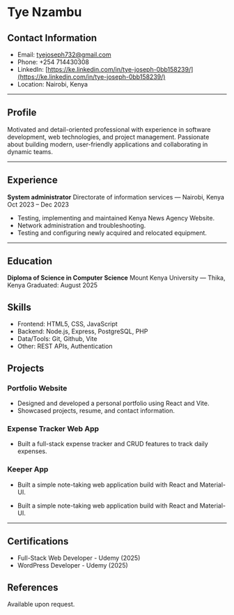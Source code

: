 # Tye Nzambu

## Contact Information

- Email: [tyejoseph732@gmail.com](mailto:tyejoseph732@gmail.com)
- Phone: +254 714430308
- LinkedIn: [https://ke.linkedin.com/in/tye-joseph-0bb158239/](https://ke.linkedin.com/in/tye-joseph-0bb158239/)
- Location: Nairobi, Kenya

---

## Profile

Motivated and detail-oriented professional with experience in software development, web technologies, and project management. Passionate about building modern, user-friendly applications and collaborating in dynamic teams.

---

## Experience

**System administrator**
Directorate of information services — Nairobi, Kenya
Oct 2023 – Dec 2023

- Testing, implementing and maintained Kenya News Agency Website.
- Network administration and troubleshooting.
- Testing and configuring newly acquired and relocated equipment.

---

## Education

**Diploma of Science in Computer Science**
Mount Kenya University — Thika, Kenya
Graduated: August 2025

## Skills

- Frontend: HTML5, CSS, JavaScript
- Backend: Node.js, Express, PostgreSQL, PHP
- Data/Tools: Git, Github, Vite
- Other: REST APIs, Authentication

## Projects

### Portfolio Website

- Designed and developed a personal portfolio using React and Vite.
- Showcased projects, resume, and contact information.

### Expense Tracker Web App

- Built a full-stack expense tracker and CRUD features to track daily expenses.

### Keeper App

- Built a simple note-taking web application build with React and Material-UI.

- Built a simple note-taking web application build with React and Material-UI.

---

## Certifications

- Full-Stack Web Developer - Udemy (2025)
- WordPress Developer - Udemy (2025)

## References

Available upon request.
